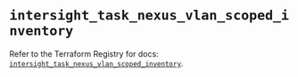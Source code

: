# `intersight_task_nexus_vlan_scoped_inventory`

Refer to the Terraform Registry for docs: [`intersight_task_nexus_vlan_scoped_inventory`](https://registry.terraform.io/providers/ciscodevnet/intersight/1.0.71/docs/resources/task_nexus_vlan_scoped_inventory).
